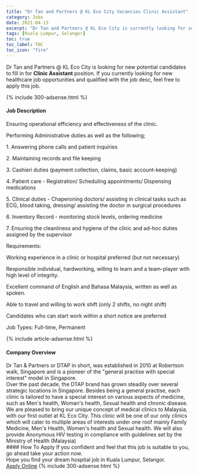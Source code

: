 ```yaml
---
title: "Dr Tan and Partners @ KL Eco City Vacancies Clinic Assistant" 
category: Jobs 
date: 2021-04-13 
excerpt: "Dr Tan and Partners @ KL Eco City is currently looking for suitable person to fill in the Clinic Assistant which positioned at Kuala Lumpur, Selangor" 
tags: [Kuala Lumpur, Selangor] 
toc: true 
toc_label: TOC 
toc_icon: "fire" 
--- 
```


<p>Dr Tan and Partners @ KL Eco City is looking for new potential candidates to fill in for <b>Clinic Assistant</b> position. If you currently looking for new healthcare job opportunities and qualified with the job desc, feel free to apply this job.
</p>{% include 300-adsense.html %} 
<div><div><h4>Job Description</h4></div><div><div><span><div><p>Ensuring operational efficiency and effectiveness of the clinic.</p><p>Performing Administrative duties as well as the following;</p><p>1. Answering phone calls and patient inquiries</p><p>2. Maintaining records and file keeping</p><p>3. Cashieri duties (payment collection, claims, basic account-keeping)</p><p>4. Patient care - Registration/ Scheduling appointments/ Dispensing medications</p><p>5. Clinical duties - Chaperoning doctors/ assisting in clinical tasks such as ECG, blood taking, dressing/ assisting the doctor in surgical procedures</p><p>6. Inventory Record - monitoring stock levels, ordering medicine</p><p>7. Ensuring the cleanliness and hygiene of the clinic and ad-hoc duties assigned by the supervisor</p><p>Requirements:</p><p>Working experience in a clinic or hospital preferred (but not necessary)</p><p>Responsible individual, hardworking, willing to learn and a team-player with high level of integrity.</p><p>Excellent command of English and Bahasa Malaysia, written as well as spoken.</p><p>Able to travel and willing to work shift (only 2 shifts, no night shift)</p><p>Candidates who can start work within a short notice are preferred</p><p>Job Types: Full-time, Permanent</p></div></span></div></div></div> 
{% include article-adsense.html %} 
<div><div><h4>Company Overview</h4></div><div><div><span><div><div>Dr Tan &amp; Partners or DTAP in short, was established in 2010 at Robertson walk, Singapore and is a pioneer of the "general practise with special interest" model in Singapore.</div>
<div>Over the past decade, the DTAP brand has grown steadily over several strategic locations in Singapore. Besides being a general practise, each clinic is tailored to have a special interest on various aspects of medicine, such as Men's health, Woman's health, Sexual health and chronic disease.</div>
<div>We are pleased to bring our unique concept of medical clinics to Malaysia, with our first outlet at KL Eco City. This clinic will be one of our only clinics which will cater to multiple areas of interests under one roof mainly Family Medicine, Men's Health, Women's health and Sexual health. We will also provide Anonymous HIV testing in compliance with guidelines set by the Ministry of Health (Malaysia)</div></div></span></div></div></div> 
#### How To Apply 
If you confident and feel that this job is suitable to you, go ahead take your action now. <br/> 
Hope you find your dream hospital job in Kuala Lumpur, Selangor. <br/> 
<a href="https://www.jobstreet.com.my/en/job/clinic-assistant-4533788?jobId=jobstreet-my-job-4533788" class="btn btn--warning" target="_blank" rel="nofollow noopenner">Apply Online</a> 
{% include 300-adsense.html %} 